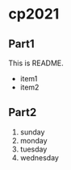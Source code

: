 # cp2021

## Part1
This is README.
- item1
- item2

## Part2
1. sunday
2. monday
3. tuesday
4. wednesday
